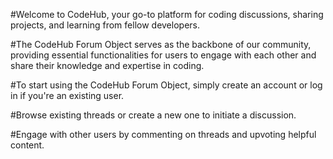 #Welcome to CodeHub, your go-to platform for coding discussions, sharing projects, and learning from fellow developers.

#The CodeHub Forum Object serves as the backbone of our community, providing essential functionalities for users to engage with each other and share their knowledge and expertise in coding.

#To start using the CodeHub Forum Object, simply create an account or log in if you're an existing user.

#Browse existing threads or create a new one to initiate a discussion.

#Engage with other users by commenting on threads and upvoting helpful content.